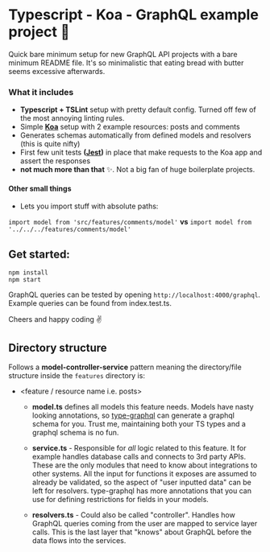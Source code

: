 # Typescript - Koa - GraphQL example project 🍞

Quick bare minimum setup for new GraphQL API projects with a bare minimum README file. It's so minimalistic that eating bread with butter seems excessive afterwards.

### What it includes

- **Typescript + TSLint** setup with pretty default config. Turned off few of the most annoying linting rules.
- Simple **[Koa](https://koajs.com/)** setup with 2 example resources: posts and comments
- Generates schemas automatically from defined models and resolvers (this is quite nifty)
- First few unit tests **([Jest](https://jestjs.io/))** in place that make requests to the Koa app and assert the responses
- **not much more than that** ✨. Not a big fan of huge boilerplate projects.

#### Other small things

- Lets you import stuff with absolute paths: 

`import model from 'src/features/comments/model'` **vs** `import model from '../../../features/comments/model'`

## Get started:

```
npm install
npm start
```

GraphQL queries can be tested by opening `http://localhost:4000/graphql`. Example queries can be found from index.test.ts.

Cheers and happy coding ✌️

## Directory structure

Follows a **model-controller-service** pattern meaning the directory/file structure inside the `features` directory is:

- <feature / resource name i.e. posts>

  - **model.ts** defines all models this feature needs. Models have nasty looking annotations, so [type-graphql](https://github.com/19majkel94/type-graphql) can generate a graphql schema for you. Trust me, maintaining both your TS types and a graphql schema is no fun.

  - **service.ts** - Responsible for _all_ logic related to this feature. It for example handles database calls and connects to 3rd party APIs. These are the only modules that need to know about integrations to other systems. All the input for functions it exposes are assumed to already be validated, so the aspect of "user inputted data" can be left for resolvers. type-graphql has more annotations that you can use for defining restrictions for fields in your models.

  - **resolvers.ts** - Could also be called "controller". Handles how GraphQL queries coming from the user are mapped to service layer calls. This is the last layer that "knows" about GraphQL before the data flows into the services.
